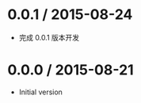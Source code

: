 
0.0.1 / 2015-08-24
==================

  * 完成 0.0.1 版本开发

0.0.0 / 2015-08-21
==================

  *  Initial version
